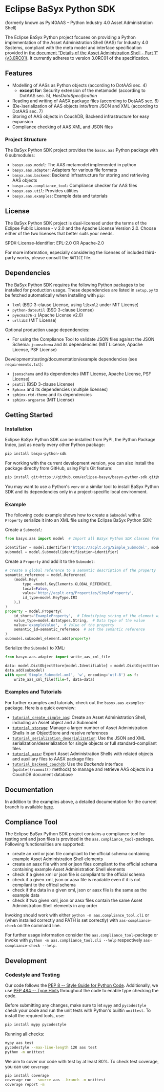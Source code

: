 # Eclipse BaSyx Python SDK

(formerly known as PyI40AAS – Python Industry 4.0 Asset Administration Shell)

The Eclipse BaSyx Python project focuses on providing a Python implementation of the Asset Administration Shell (AAS) for Industry 4.0 Systems,
compliant with the meta model and interface specification provided in
[the document “Details of the Asset Administration Shell - Part 1” (v3.0RC01)](https://www.plattform-i40.de/PI40/Redaktion/DE/Downloads/Publikation/Details_of_the_Asset_Administration_Shell_Part1_V3.html).
It currently adheres to version 3.0RC01 of the specification.

## Features

* Modelling of AASs as Python objects (according to DotAAS sec. 4)
    * **except for**: Security extension of the metamodel (according to DotAAS sec. 5), *HasDataSpecification*
* Reading and writing of AASX package files (according to DotAAS sec. 6)
* (De-)serialization of AAS objects into/from JSON and XML (according to DotAAS sec. 7) 
* Storing of AAS objects in CouchDB, Backend infrastructure for easy expansion 
* Compliance checking of AAS XML and JSON files


### Project Structure

The BaSyx Python SDK project provides the `basax.aas` Python package with 6 submodules:

* `basyx.aas.model`: The AAS metamodel implemented in python
* `basyx.aas.adapter`: Adapters for various file formats 
* `basyx.aas.backend`: Backend infrastructure for storing and retrieving AAS objects
* `basyx.aas.compliance_tool`: Compliance checker for AAS files
* `basyx.aas.util`: Provides utilities
* `basyx.aas.examples`: Example data and tutorials


## License

The BaSyx Python SDK project is dual-licensed under the terms of the Eclipse Public License - v 2.0 and the
Apache License Version 2.0. Choose either of the two licenses that better suits your needs.

SPDX-License-Identifier: EPL-2.0 OR Apache-2.0

For more information, especially considering the licenses of included third-party works, please consult the `NOTICE`
file.


## Dependencies

The BaSyx Python SDK requires the following Python packages to be installed for production usage. These dependencies are listed in
`setup.py` to be fetched automatically when installing with `pip`:
* `lxml` (BSD 3-clause License, using `libxml2` under MIT License)
* `python-dateutil` (BSD 3-clause License)
* `pyecma376-2` (Apache License v2.0)
* `urllib3` (MIT License)

Optional production usage dependencies:
* For using the Compliance Tool to validate JSON files against the JSON Schema: `jsonschema` and its
dependencies (MIT License, Apache License, PSF License)

Development/testing/documentation/example dependencies (see `requirements.txt`):
* `jsonschema` and its dependencies (MIT License, Apache License, PSF License)
* `psutil` (BSD 3-clause License)
* `Sphinx` and its dependencies (multiple licenses)
* `sphinx-rtd-theme` and its dependencies
* `sphinx-argparse` (MIT License)


## Getting Started

### Installation

Eclipse BaSyx Python SDK can be installed from PyPI, the Python Package Index, just as nearly every other Python package:
```bash
pip install basyx-python-sdk
``` 

For working with the current development version, you can also install the package directly from GitHub, using Pip's Git feature:
```bash
pip install git+https://github.com/eclipse-basyx/basyx-python-sdk.git@main
```

You may want to use a Python's `venv` or a similar tool to install BaSyx Python SDK and its dependencies only in a project-specific local environment. 


### Example

The following code example shows how to create a `Submodel` with a `Property` serialize it into an XML file using the
Eclipse BaSyx Python SDK:

Create a `Submodel`:
```python
from basyx.aas import model  # Import all BaSyx Python SDK classes from the model package

identifier = model.Identifier('https://acplt.org/Simple_Submodel', model.IdentifierType.IRI)
submodel = model.Submodel(identification=identifier)
```

Create a `Property` and add it to the `Submodel`:
```python
# create a global reference to a semantic description of the property
semantic_reference = model.Reference(
    (model.Key(
        type_=model.KeyElements.GLOBAL_REFERENCE,
        local=False,
        value='http://acplt.org/Properties/SimpleProperty',
        id_type=model.KeyType.IRI
    ),)
)
property = model.Property(
    id_short='ExampleProperty',  # Identifying string of the element within the submodel namespace
    value_type=model.datatypes.String,  # Data type of the value
    value='exampleValue',  # Value of the property
    semantic_id=semantic_reference  # set the semantic reference
)
submodel.submodel_element.add(property)
```

Serialize the `Submodel` to XML:
```python
from basyx.aas.adapter import write_aas_xml_file

data: model.DictObjectStore[model.Identifiable] = model.DictObjectStore()
data.add(submodel)
with open('Simple_Submodel.xml', 'w', encoding='utf-8') as f:
    write_aas_xml_file(file=f, data=data)
```


### Examples and Tutorials

For further examples and tutorials, check out the `basyx.aas.examples`-package. Here is a quick overview:

* [`tutorial_create_simple_aas`](./basyx/aas/examples/tutorial_create_simple_aas.py): Create an Asset Administration Shell, including an Asset object and a Submodel
* [`tutorial_storage`](./basyx/aas/examples/tutorial_storage.py): Manage a larger number of Asset Administration Shells in an ObjectStore and resolve references
* [`tutorial_serialization_deserialization`](./basyx/aas/examples/tutorial_serialization_deserialization.py): Use the JSON and XML serialization/deserialization for single objects or full standard-compliant files
* [`tutorial_aasx`](./basyx/aas/examples/tutorial_aasx.py): Export Asset Administration Shells with related objects and auxiliary files to AASX package files
* [`tutorial_backend_couchdb`](./basyx/aas/examples/tutorial_backend_couchdb.py): Use the *Backends* interface (`update()/commit()` methods) to manage and retrieve AAS objects in a CouchDB document database


## Documentation

In addition to the examples above, a detailed documentation for the current branch is available [here](https://git.rwth-aachen.de/acplt/pyi40aas/-/jobs/artifacts/improve/V30RC02/file/docs/build/index.html?job=docs).


## Compliance Tool

The Eclipse BaSyx Python SDK project contains a compliance tool for testing xml and json files is provided in the 
`aas.compliance_tool`-package. Following functionalities are supported:

* create an xml or json file compliant to the official schema containing example Asset Administration Shell elements
* create an aasx file with xml or json files compliant to the official schema containing example Asset Administration 
Shell elements
* check if a given xml or json file is compliant to the official schema
* check if a given xml, json or aasx file is readable even if it is not compliant to the offical schema
* check if the data in a given xml, json or aasx file is the same as the example data
* check if two given xml, json or aasx files contain the same Asset Administration Shell elements in any order 

Invoking should work with either `python -m aas.compliance_tool.cli` or (when installed correctly and PATH is set 
correctly) with `aas-compliance-check` on the command line.

For further usage information consider the `aas.compliance_tool`-package or invoke with 
`python -m aas.compliance_tool.cli --help` respectively `aas-compliance-check --help`.

## Development

### Codestyle and Testing

Our code follows the [PEP 8 -- Style Guide for Python Code](https://www.python.org/dev/peps/pep-0008/).
Additionally, we use [PEP 484 -- Type Hints](https://www.python.org/dev/peps/pep-0484/) throughout the code to enable type checking the code.

Before submitting any changes, make sure to let `mypy` and `pycodestyle` check your code and run the unit tests with
Python's builtin `unittest`. To install the required tools, use:
```bash
pip install mypy pycodestyle
```

Running all checks:
```bash
mypy aas test
pycodestyle --max-line-length 120 aas test
python -m unittest
```

We aim to cover our code with test by at least 80%. To check test coverage, you can use `coverage`:

```bash
pip install coverage
coverage run --source aas --branch -m unittest
coverage report -m
```
